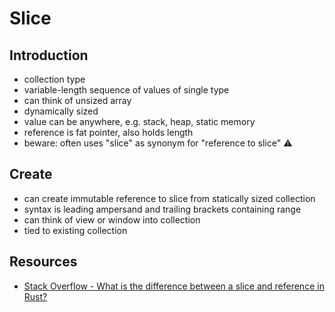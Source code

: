 # Slice



## Introduction

- collection type
- variable-length sequence of values of single type
- can think of unsized array
- dynamically sized
- value can be anywhere, e.g. stack, heap, static memory
- reference is fat pointer, also holds length
- beware: often uses "slice" as synonym for "reference to slice" ⚠️



## Create

- can create immutable reference to slice from statically sized collection
- syntax is leading ampersand and trailing brackets containing range
- can think of view or window into collection
- tied to existing collection



## Resources

- [Stack Overflow - What is the difference between a slice and reference in Rust?](https://stackoverflow.com/a/61151916/2607891)
